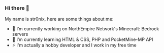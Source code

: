 ### Hi there 👋
My name is str0nix, here are some things about me:

- 🔭 I’m currently working on NorthEmpire Network's Minecraft: Bedrock servers
- 🌱 I’m currently learning HTML & CSS, PHP and PocketMine-MP API
- ⚡ I'm actually a hobby developer and I work in my free time
<!--
**str0nixofficial/str0nixofficial** is a ✨ _special_ ✨ repository because its `README.md` (this file) appears on your GitHub profile.

Here are some ideas to get you started:

- 🔭 I’m currently working on NorthEmpire Network
- 🌱 I’m currently learning php and PocketMine-MP API
- ⚡ Fun fact: I'm a hobby developer
-->
